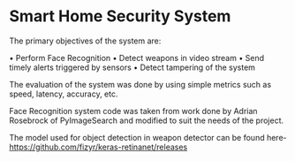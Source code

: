 # Smart Home Security System

The primary objectives of the system are:

•	Perform Face Recognition
•	Detect weapons in video stream
•	Send timely alerts triggered by sensors
•	Detect tampering of the system

The evaluation of the system was done by using simple metrics such as speed, latency, accuracy, etc. 

Face Recognition system code was taken from work done by Adrian Rosebrock of PyImageSearch and modified to suit the needs of the project.

The model used for object detection in weapon detector can be found here-
https://github.com/fizyr/keras-retinanet/releases
